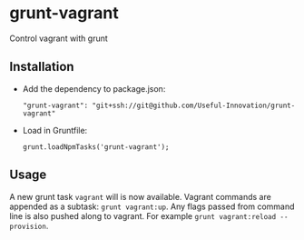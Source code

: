 # grunt-vagrant
Control vagrant with grunt

## Installation

 - Add the dependency to package.json:

    `"grunt-vagrant": "git+ssh://git@github.com/Useful-Innovation/grunt-vagrant"`

 - Load in Gruntfile:

    `grunt.loadNpmTasks('grunt-vagrant');`

## Usage
A new grunt task `vagrant` will is now available. Vagrant commands are appended as a subtask: `grunt vagrant:up`. Any flags passed from command line is also pushed along to vagrant. For example `grunt vagrant:reload --provision`.